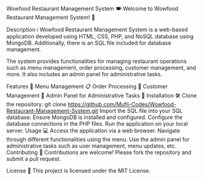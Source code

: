 Wowfood Restaurant Management System 🍽️
Welcome to Wowfood Restaurant Management System! 🎉

Description ℹ️
Wowfood Restaurant Management System is a web-based application developed using HTML, CSS, PHP, and NoSQL database using MongoDB. Additionally, there is an SQL file included for database management.

The system provides functionalities for managing restaurant operations such as menu management, order processing, customer management, and more. It also includes an admin panel for administrative tasks.

Features 🚀
Menu Management 📋
Order Processing 🛒
Customer Management 👥
Admin Panel for Administrative Tasks 🔧
Installation 🛠️
Clone the repository: git clone https://github.com/Mufli-Codes/Wowfood-Restaurant-Management-System.git
Import the SQL file into your SQL database.
Ensure MongoDB is installed and configured.
Configure the database connections in the PHP files.
Run the application on your local server.
Usage 💻
Access the application via a web browser.
Navigate through different functionalities using the menu.
Use the admin panel for administrative tasks such as user management, menu updates, etc.
Contributing 🤝
Contributions are welcome! Please fork the repository and submit a pull request.

License 📝
This project is licensed under the MIT License.
